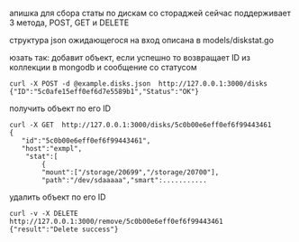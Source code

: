 апишка для сбора статы по дискам со стораджей
сейчас поддерживает 3 метода, POST, GET и DELETE

структура json ожидающегося на вход описана в models/diskstat.go 

юзать так:
добавит объект, если успешно то возвращает ID из коллекции в mongodb и сообщение
со статусом
```
curl -X POST -d @example.disks.json  http://127.0.0.1:3000/disks
{"ID":"5c0afe15eff0ef6d7e5589b1","Status":"OK"}
```

получить объект по его ID
```
curl -X GET  http://127.0.0.1:3000/disks/5c0b00e6eff0ef6f99443461
{
   "id":"5c0b00e6eff0ef6f99443461",
   "host":"exmpl",
    "stat":[
        {
        "mount":["/storage/20699","/storage/20700"],
        "path":"/dev/sdaaaaa","smart":...........
```

удалить объект по его ID
```
curl -v -X DELETE http://127.0.0.1:3000/remove/5c0b00e6eff0ef6f99443461
{"result":"Delete success"}
```
